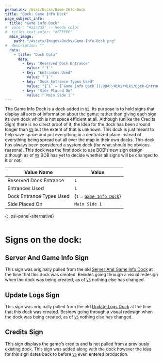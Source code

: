 ```yaml
---
permalink: /Wiki/Docks/Game-Info-Dock
title: "Dock: Game Info Dock"
page_subject_info:
  title: "Game Info Dock"
#  color: "#a3a2a5" -- Needs color
#  titles_text_color: "#FFFFFF"
  main_image:
    path: "/Assets/Images/Docks/Game-Info-Dock.png"
#  description: ""
  data:
    - title: "Dock Data"
      data:
        - key: "Reserved Dock Entrance"
          value: "`1`"
        - key: "Entrances Used"
          value: "`1`"
        - key: "Dock Entrance Types Used"
          value: "{`1` = [`Game Info Dock`](/RBAP-Wiki/Wiki/Dock-Entrance-Types/Game-Info-Dock)}"
        - key: "Side Placed On"
          value: "`Main Side 1`"
---
```


The Game Info Dock is a dock added in [`V5`](/RBAP-Wiki/Posts/Update-Log/5-0-0). Its purpose is to hold signs that display all sorts of information about the game; rather than giving each sign its own dock which is not space efficient at all. Although (unlike the Credits Sign) there is no direct proof of it, the Idea for the dock has been around longer than [`V5`](/RBAP-Wiki/Posts/Update-Log/5-0-0) but the extent of that is unknown. This dock is just meant to help save space and put everything in a centralized place instead of everything being spread out all over the map in their own docks. This dock has always been considered a system dock (for what should be obvious reasons). This dock was the first dock to use BOB's new sign design although as of [`V5`](/RBAP-Wiki/Posts/Update-Log/5-0-0) BOB has yet to decide whether all signs will be changed to it or not.

| Value Name               | Value |
|-|-|
| Reserved Dock Entrance   | `1` |
| Entrances Used           | `1` |
| Dock Entrance Types Used | {`1` = [`Game Info Dock`](/RBAP-Wiki/Wiki/Dock-Entrance-Types/Game-Info-Dock)} |
| Side Placed On           | `Main Side 1` |
{: .psi-panel-alternative}

<img class="dock-image" src="/RBAP-Wiki/Assets/Images/Docks/Game-Info-Dock.png" alt="">

# Signs on the dock:

## Server And Game Info Sign

This sign was originally pulled from the old [Server And Game Info Dock](/RBAP-Wiki/Wiki/Docks/Server-And-Game-Info-Dock) at the time that this dock was created. Besides going through a visual redesign when the dock was being created, as of [`V5`](/RBAP-Wiki/Posts/Update-Log/5-0-0) nothing else has changed.

## Update Logs Sign

This sign was originally pulled from the old [Update Logs Dock](/RBAP-Wiki/Wiki/Docks/Update-Logs-Dock) at the time that this dock was created. Besides going through a visual redesign when the dock was being created, as of [`V5`](/RBAP-Wiki/Posts/Update-Log/5-0-0) nothing else has changed.

## Credits Sign

This sign displays the game's credits and is not pulled from a previously existing dock. This sign was added along with the dock however the idea for this sign dates back to before [`V5`](/RBAP-Wiki/Posts/Update-Log/5-0-0) even entered production.